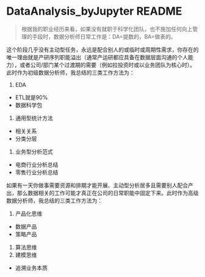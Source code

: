 # DataAnalysis_byJupyter README

> 根据我的职业经历来看，如果没有就职于科学化团队，也不施加任何向上管理的手段时，数据分析师日常工作是：DA=提数的，BA=做表的。
> 

这个阶段几乎没有主动型任务，永远是配合别人的或临时或周期性需求，你存在的唯一理由就是产研序列职能溢出（通常产运研都应具备在数据层面沟通的个人能力），或者公司/部门某个过渡期的需要（例如拉投资时或以业务团队为核心时）。此时作为初级数据分析师，我总结的三类工作方法为：

1. EDA
- ETL就是90%
- 数据科学包
1. 通用型统计方法
- 相关关系
- 分类分层
1. 业务型分析范式
- 电商行业分析总结
- 零售行业分析总结

如果有一天你做事需要资源和排期才能开展、主动型分析居多且需要别人配合产出，那么数据相关的工作可能才真正在公司的日常职能中固定下来。此时作为高级数据分析师，我总结的三类工作方法为：

1. 产品化思维
- 数据产品
- 策略产品
1. 算法思维
2. 建模思维
- 追溯业务本质